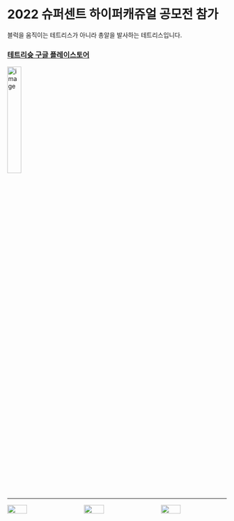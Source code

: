 # 2022 슈퍼센트 하이퍼캐쥬얼 공모전 참가

블럭을 움직이는 테트리스가 아니라 총알을 발사하는 테트리스입니다.

### [테트리슛 구글 플레이스토어](https://play.google.com/store/apps/details?id=com.dibs.gaming.Tetrishoot&pli=1)

<img alt="image" src="https://github.com/Falcon5077/TetrishootApp/assets/32628758/e1a5e004-86e1-43d3-a8f3-922ff92b0d31" width="25%" height="25%">

---

<div style="display: flex; justify-content: space-between;">
  <img src="https://github.com/Falcon5077/Tetrishoot2022/assets/32628758/05707d29-98ec-4cd8-924f-ec370fa5ddc3" width="30%" height="30%">
  <img src="https://github.com/Falcon5077/Tetrishoot2022/assets/32628758/11b41737-c925-442a-8a67-a4bb2aa23d91" width="30%" height="30%">
  <img src="https://github.com/Falcon5077/Tetrishoot2022/assets/32628758/d92616c2-9394-4551-a300-8891bb216f0d" width="30%" height="30%">
</div>
